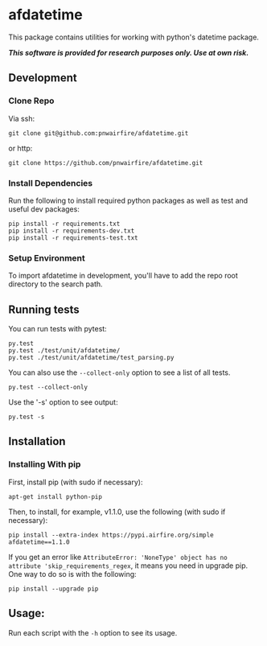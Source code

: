 # afdatetime

This package contains utilities for working with python's datetime
package.

***This software is provided for research purposes only. Use at own risk.***

## Development

### Clone Repo

Via ssh:

    git clone git@github.com:pnwairfire/afdatetime.git

or http:

    git clone https://github.com/pnwairfire/afdatetime.git

### Install Dependencies

Run the following to install required python packages as well
as test and useful dev packages:

    pip install -r requirements.txt
    pip install -r requirements-dev.txt
    pip install -r requirements-test.txt

### Setup Environment

To import afdatetime in development, you'll have to add the repo
root directory to the search path.

## Running tests

You can run tests with pytest:

    py.test
    py.test ./test/unit/afdatetime/
    py.test ./test/unit/afdatetime/test_parsing.py

You can also use the ```--collect-only``` option to see a list of all tests.

    py.test --collect-only

Use the '-s' option to see output:

    py.test -s

## Installation

### Installing With pip

First, install pip (with sudo if necessary):

    apt-get install python-pip

Then, to install, for example, v1.1.0, use the following (with sudo if
necessary):

    pip install --extra-index https://pypi.airfire.org/simple afdatetime==1.1.0

If you get an error like    ```AttributeError: 'NoneType' object has no attribute 'skip_requirements_regex```, it means you need in upgrade pip.  One way to do so is with the following:

    pip install --upgrade pip

## Usage:

Run each script with the `-h` option to see its usage.
